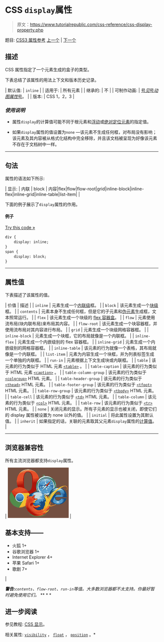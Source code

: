 # CSS `display`属性

> 原文：<https://www.tutorialrepublic.com/css-reference/css-display-property.php>

题目: [CSS3 属性参考](css3-properties.php) [上一个](css-direction-property.php) | [下一个](css-empty-cells-property.php)

## 描述

CSS 属性指定了一个元素生成的盒子的类型。

下表总结了该属性的用法上下文和版本历史记录。

| 默认值: | `inline` |
| 适用于: | 所有元素 |
| 继承的: | 不 |
| 可制作动画: | [号*见*号*动图属性*号](css-animatable-properties.php)。 |
| 版本: | CSS 1，2，3 |

### *使用说明*

*   属性`display`的计算值可能不同于根元素和[浮动](../css-tutorial/css-float.php)或[绝对定位元素](../css-tutorial/css-position.php#absolute-positioning)的指定值。

*   如果`display`属性的值设置为`none` —该元素不生成任何框，对布局没有影响；该元素及其内容被从格式化结构中完全移除，并且该文档被呈现为好像该元素不存在于文档树中一样。

* * *

## 句法

属性的语法如下所示:

| 显示: | 内联 &#124; block &#124; 内容&#124;flex&#124;flow&#124;flow-root&#124;grid&#124;inline-block&#124;inline-flex&#124;inline-grid&#124;inline-table&#124;list-item&#124; |

下面的例子展示了`display`属性的作用。

#### 例子

[Try this code »](../codelab.php?topic=css&file=display-property "Try this code using online Editor")

```
div {
    display: inline;
}
span {
    display: block;
}
```

* * *

## 属性值

下表描述了该属性的值。

| 价值 | 描述 |
| `inline` | 元素生成一个[内联级](/css-tutorial/css-visual-formatting.php#inline-level)框。 |
| `block` | 该元素生成一个[块级](/css-tutorial/css-visual-formatting.php#block-level)框。 |
| `contents` | 元素本身不生成任何框，但是它的子元素和[伪元素](/css-tutorial/css-pseudo-elements.php)生成框，文本照常运行。 |
| `flex` | 该元素生成一个块级的 [flex 容器盒](/css-tutorial/css3-flexible-box-layouts.php)。 |
| `flow` | 元素使用流布局(块内联布局)来布局其内容。 |
| `flow-root` | 该元素生成一个块容器框，并使用流布局对其内容进行布局。 |
| `grid` | 元素生成一个块级网格容器框。 |
| `inline-block` | 元素生成一个块框，它的布局就像是一个内联框。 |
| `inline-flex` | 元素生成一个内嵌级别的 flex 容器框。 |
| `inline-grid` | 元素生成一个内嵌级别的网格容器框。 |
| `inline-table` | 该元素的行为就像一个表格，其布局就像是一个内联框。 |
| `list-item` | 元素为内容生成一个块框，并为列表标签生成一个单独的内联框。 |
| `run-in` | 元素根据上下文生成块或内联框。 |
| `table` | 该元素的行为类似于 HTML 元素 [`<table>`](../html-reference/html-table-tag.php) 。 |
| `table-caption` | 该元素的行为类似于 HTML 元素 [`<caption>`](../html-reference/html-caption-tag.php) 。 |
| `table-column-group` | 该元素的行为类似于 [`<colgroup>`](../html-reference/html-colgroup-tag.php) HTML 元素。 |
| `table-header-group` | 该元素的行为类似于 [`<thead>`](../html-reference/html-thead-tag.php) HTML 元素。 |
| `table-footer-group` | 该元素的行为类似于 [`<tfoot>`](../html-reference/html-tfoot-tag.php) HTML 元素。 |
| `table-row-group` | 该元素的行为类似于 [`<tbody>`](../html-reference/html-tbody-tag.php) HTML 元素。 |
| `table-cell` | 该元素的行为类似于 [`<td>`](../html-reference/html-td-tag.php) HTML 元素。 |
| `table-column` | 该元素的行为类似于 [`<col>`](../html-reference/html-col-tag.php) HTML 元素。 |
| `table-row` | 该元素的行为类似于 [`<tr>`](../html-reference/html-tr-tag.php) HTML 元素。 |
| `none` | 关闭元素的显示。所有子元素的显示也被关闭，即使它们的 display 属性被设置为 none 以外的值。 |
| `initial` | 将此属性设置为其默认值。 |
| `inherit` | 如果指定的话，关联的元素取其父元素`display`属性的[计算值](../definitions.php#computed-value)。 |

* * *

## 浏览器兼容性

所有主流浏览器都支持`display`属性。

| ![Browsers Icon](img/e9331123c77668c1832e541c2fca1002.png) | 

## 基本支持——

*   火狐 1+
*   谷歌浏览器 1+
*   Internet Explorer 4+
*   苹果 Safari 1+
*   歌剧 7+

 |

 ***警告:**`contents`、`flow-root`、`run-in`等值。大多数浏览器都不太支持。你最好暂时避免使用它们。*  ** * *

## 进一步阅读

参见教程: [CSS 显示](../css-tutorial/css-display.php)。

相关属性: [`visibility`](css-visibility-property.php) ， [`float`](css-float-property.php) ， [`position`](css-position-property.php) 。*